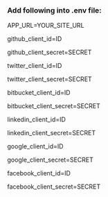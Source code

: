 <h3>Add following into .env file:</h3>

APP_URL=YOUR_SITE_URL

github_client_id=ID

github_client_secret=SECRET


twitter_client_id=ID

twitter_client_secret=SECRET


bitbucket_client_id=ID

bitbucket_client_secret=SECRET


linkedin_client_id=ID

linkedin_client_secret=SECRET


google_client_id=ID

google_client_secret=SECRET


facebook_client_id=ID

facebook_client_secret=SECRET

